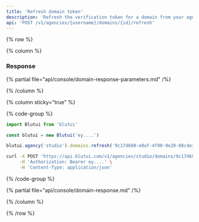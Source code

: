 ```yaml
---
title: 'Refresh domain token'
description: 'Refresh the verification token for a domain from your agency.'
api: 'POST /v1/agencies/{username}/domains/{id}/refresh'
---
```


{% row %}

{% column %}
### Response

{% partial file="api/console/domain-response-parameters.md" /%}

{% /column %}

{% column sticky="true" %}

{% code-group %}

```ts {% process=false filename="Node.js" %}
import Blutui from 'blutui'

const blutui = new Blutui('ey....')

blutui.agency('studio').domains.refresh('9c17d680-e0af-4f00-9e28-08c4e38e89e0')
```

```bash {% process=false filename="cURL" %}
curl -X POST 'https://api.blutui.com/v1/agencies/studio/domains/9c17d680-e0af-4f00-9e28-08c4e38e89e0/refresh' \
     -H 'Authorization: Bearer ey....' \
     -H 'Content-Type: application/json'
```

{% /code-group %}

{% partial file="api/console/domain-response.md" /%}

{% /column %}

{% /row %}
